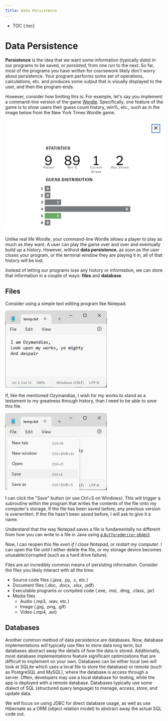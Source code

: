 ```yaml
---
Title: Data Persistence
---
```


* TOC
{:toc}

# Data Persistence

**Persistence** is the idea that we want some information (typically *data*) in our programs to be saved, or *persisted*, from one run to the next. So far, most of the programs you have written for coursework likely don't worry about persistence. Your program performs some set of operations, calculations, etc. and produces some output that is visually displayed to the user, and then the program ends.

However, consider how limiting this is. For example, let's say you implement a command-line version of the game [Wordle](https://en.wikipedia.org/wiki/Wordle). Specifically, one feature of the game is to show users their guess count history, win%, etc., such as in the image below from the New York Times Wordle game.

![ny_times_wordle.png](..%2Fimages%2Fny_times_wordle.png)

Unlike real life Wordle, your command-line Wordle allows a player to play as much as they want. A user can play the game over and over and eventually build up a history. However, without **data persistence**, as soon as the user closes your program, or the terminal window they are playing it in, all of that history will be lost.

Instead of letting our programs lose any history or information, we can store that information in a couple of ways: **files** and **database**.

## Files

Consider using a simple text editing program like Notepad.

![img.png](../images/1/notepad_ozymandias.png)

If, like the mentioned Ozymandias, I wish for my works to stand as a testament to my greatness through history, than I need to be able to *save* this file.

![img.png](../images/1/notepad_save.png)

I can click the "Save" button (or use Ctrl+S on Windows). This will trigger a subroutine within the program that writes the contents of the file onto my computer's storage. If the file has been saved before, any previous version is overwritten. If the file hasn't been saved before, I will ask to give it a name.

Understand that the way Notepad saves a file is fundamentally no different from how you can write to a file in Java using [a `BufferedWriter` object](https://docs.oracle.com/javase/8/docs/api/java/io/BufferedWriter.html). 

Now, I can reopen this file *even if I close Notepad*, or *restart my computer*. I can open the file until I either delete the file, or my storage device becomes unusable/corrupted (such as a hard drive failure).

Files are an incredibly common means of persisting information. Consider the files you likely interact with all the time:

* Source code files (.java, .py, .c, etc.)
* Document files (.doc, .docx, .xlsx, .pdf)
* Executable programs or compiled code (.exe, .msi, .dmg, .class, .jar)
* Media files
  * Audio (.mp3, .wav, etc.)
  * Image (.jpg, .png, .gif)
  * Video (.mp4, .avi)

## Databases

Another common method of data persistence are databases. Now, database implementations *will* typically use files to store data long term, but databases abstract away the details of *how* the data is stored. Additionally, most database implementations feature significant optimizations that are difficult to implement on your own. Databases can be either local (we will look at SQLite which uses a local file to store the database) or remote (such as PostgreSQL and MySQL), where the database is access through a server. Often, developers may use a local database for testing, while the app is deployed with a remote database. Databases typically use some dialect of SQL (structured query language) to manage, access, store, and update data.

We will focus on using JDBC for direct database usage, as well as use Hibernate as a ORM (object relation model) to abstract away the actual SQL code out.

